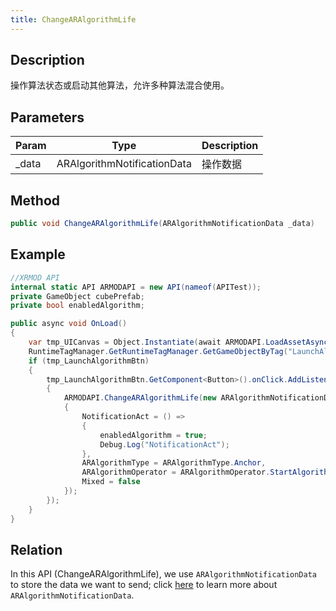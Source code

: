 ```yaml
---
title: ChangeARAlgorithmLife
---
```


## Description

操作算法状态或启动其他算法，允许多种算法混合使用。

## Parameters

| Param  | Type                        | Description |
| ------ | --------------------------- | ----------- |
| \_data | ARAlgorithmNotificationData | 操作数据    |

## Method

```cs
public void ChangeARAlgorithmLife(ARAlgorithmNotificationData _data)
```

## Example

```cs
//XRMOD API
internal static API ARMODAPI = new API(nameof(APITest));
private GameObject cubePrefab;
private bool enabledAlgorithm;

public async void OnLoad()
{
    var tmp_UICanvas = Object.Instantiate(await ARMODAPI.LoadAssetAsync<GameObject>("UICanvas"));
    RuntimeTagManager.GetRuntimeTagManager.GetGameObjectByTag("LaunchAlgorithm",out var tmp_LaunchAlgorithmBtn);
    if (tmp_LaunchAlgorithmBtn)
    {
        tmp_LaunchAlgorithmBtn.GetComponent<Button>().onClick.AddListener(() =>
        {
            ARMODAPI.ChangeARAlgorithmLife(new ARAlgorithmNotificationData
            {
                NotificationAct = () =>
                {
                    enabledAlgorithm = true;
                    Debug.Log("NotificationAct");
                },
                ARAlgorithmType = ARAlgorithmType.Anchor,
                ARAlgorithmOperator = ARAlgorithmOperator.StartAlgorithm,
                Mixed = false
            });
        });
    }
}
```


## Relation
In this API (ChangeARAlgorithmLife), we use `ARAlgorithmNotificationData` to store the data we want to send; click [here](#) to learn more about `ARAlgorithmNotificationData`.